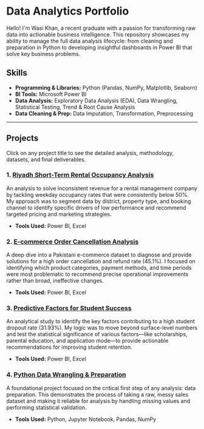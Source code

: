 # Data Analytics Portfolio

Hello! I'm Wasi Khan, a recent graduate with a passion for transforming raw data into actionable business intelligence. This repository showcases my ability to manage the full data analysis lifecycle: from cleaning and preparation in Python to developing insightful dashboards in Power BI that solve key business problems.

## Skills

* **Programming & Libraries:** Python (Pandas, NumPy, Matplotlib, Seaborn)
* **BI Tools:** Microsoft Power BI
* **Data Analysis:** Exploratory Data Analysis (EDA), Data Wrangling, Statistical Testing, Trend & Root Cause Analysis
* **Data Cleaning & Prep:** Data Imputation, Transformation, Preprocessing

---

## Projects

Click on any project title to see the detailed analysis, methodology, datasets, and final deliverables.

### 1. [Riyadh Short-Term Rental Occupancy Analysis](./Riyadh-Rental-Analysis)
An analysis to solve inconsistent revenue for a rental management company by tackling weekday occupancy rates that were consistently below 50%. My approach was to segment data by district, property type, and booking channel to identify specific drivers of low performance and recommend targeted pricing and marketing strategies.
* **Tools Used:** Power BI, Excel

### 2. [E-commerce Order Cancellation Analysis](./Ecommerce-Cancellation-Analysis)
A deep dive into a Pakistani e-commerce dataset to diagnose and provide solutions for a high order cancellation and refund rate (45.1%). I focused on identifying which product categories, payment methods, and time periods were most problematic to recommend precise operational improvements rather than broad, ineffective changes.
* **Tools Used:** Power BI, Excel

### 3. [Predictive Factors for Student Success](./Student-Success-Analysis)
An analytical study to identify the key factors contributing to a high student dropout rate (31.93%). My logic was to move beyond surface-level numbers and test the statistical significance of various factors—like scholarships, parental education, and application mode—to provide actionable recommendations for improving student retention.
* **Tools Used:** Power BI, Excel

### 4. [Python Data Wrangling & Preparation](./Python-Data-Wrangling)
A foundational project focused on the critical first step of any analysis: data preparation. This demonstrates the process of taking a raw, messy sales dataset and making it reliable for analysis by handling missing values and performing statistical validation.
* **Tools Used:** Python, Jupyter Notebook, Pandas, NumPy
